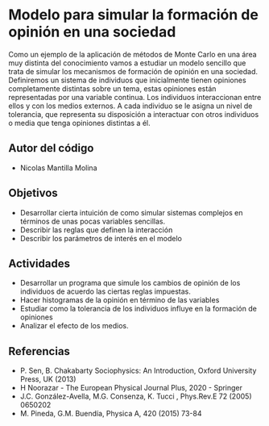 # Modelo para simular la formación de opinión en una sociedad

Como un ejemplo de la aplicación de métodos de Monte Carlo en una área muy distinta del conocimiento vamos a estudiar un modelo sencillo que trata de simular los mecanismos de formación de opinión en una sociedad. Definiremos un sistema de individuos que inicialmente tienen opiniones completamente distintas sobre un tema, estas opiniones están representadas por una variable continua. Los individuos interaccionan entre ellos y con los medios externos. A cada individuo se le asigna un nivel de tolerancia, que representa su disposición a interactuar con otros individuos o media que tenga opiniones distintas a él.

## Autor del código
- Nicolas Mantilla Molina

## Objetivos

- Desarrollar cierta intuición de como simular sistemas complejos en términos de unas pocas variables sencillas.
- Describir las reglas que definen la interacción
- Describir los parámetros de interés en el modelo

## Actividades

- Desarrollar un programa que simule los cambios de opinión de los individuos de acuerdo las ciertas reglas impuestas.
- Hacer histogramas de la opinión en término de las variables
- Estudiar como la tolerancia de los individuos influye en la formación de opiniones
- Analizar el efecto de los medios.

## Referencias

- P. Sen, B. Chakabarty Sociophysics: An Introduction, Oxford University Press, UK (2013)
- H Noorazar - The European Physical Journal Plus, 2020 - Springer
- J.C. González-Avella, M.G. Consenza, K. Tucci , Phys.Rev.E 72 (2005) 0650202
- M. Pineda, G.M. Buendía, Physica A, 420 (2015) 73-84